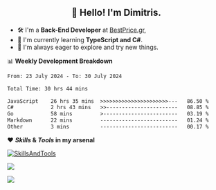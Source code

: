 <h2 align="center">👋 Hello! I'm Dimitris.</h2>

- 🛠 I'm a **Back-End Developer** at [BestPrice.gr](https://bestprice.gr),
- 🌱 I'm currently learning **TypeScript and C#**.
- 🧭 I'm always eager to explore and try new things.
  
📊 **Weekly Development Breakdown**

<!--START_SECTION:waka-->

```txt
From: 23 July 2024 - To: 30 July 2024

Total Time: 30 hrs 44 mins

JavaScript    26 hrs 35 mins  >>>>>>>>>>>>>>>>>>>>>>---   86.50 %
C#            2 hrs 43 mins   >>-----------------------   08.85 %
Go            58 mins         >------------------------   03.19 %
Markdown      22 mins         -------------------------   01.24 %
Other         3 mins          -------------------------   00.17 %
```

<!--END_SECTION:waka-->

❤️ ***Skills* & *Tools* in my arsenal**

[![SkillsAndTools](https://skillicons.dev/icons?i=ts,js,html,css,nodejs,express,react,vite,tailwind,mongodb,postgres,jest,git,md,vscode,postman,figma,linux,bash,py,java,php&theme=light&perline=11)](https://skillicons.dev)


<a href="https://wakatime.com/@018db2c8-3e4e-4392-80be-2ef5619c010a"><img src="https://wakatime.com/badge/user/018db2c8-3e4e-4392-80be-2ef5619c010a.svg?style=plastic" /></a>

![](https://hit.yhype.me/github/profile?user_id=45003429)
